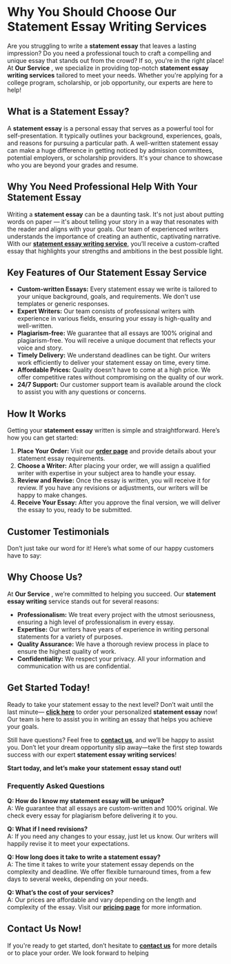 # Why You Should Choose Our Statement Essay Writing Services

Are you struggling to write a **statement essay** that leaves a lasting impression? Do you need a professional touch to craft a compelling and unique essay that stands out from the crowd? If so, you're in the right place! At **Our Service** , we specialize in providing top-notch **statement essay writing services** tailored to meet your needs. Whether you're applying for a college program, scholarship, or job opportunity, our experts are here to help!

## What is a Statement Essay?

A **statement essay** is a personal essay that serves as a powerful tool for self-presentation. It typically outlines your background, experiences, goals, and reasons for pursuing a particular path. A well-written statement essay can make a huge difference in getting noticed by admission committees, potential employers, or scholarship providers. It's your chance to showcase who you are beyond your grades and resume.

## Why You Need Professional Help With Your Statement Essay

Writing a **statement essay** can be a daunting task. It's not just about putting words on paper — it's about telling your story in a way that resonates with the reader and aligns with your goals. Our team of experienced writers understands the importance of creating an authentic, captivating narrative. With our [**statement essay writing service**](https://tinyurl.com/topessay?keyword=statement+essay), you’ll receive a custom-crafted essay that highlights your strengths and ambitions in the best possible light.

## Key Features of Our Statement Essay Service

- **Custom-written Essays:** Every statement essay we write is tailored to your unique background, goals, and requirements. We don't use templates or generic responses.
- **Expert Writers:** Our team consists of professional writers with experience in various fields, ensuring your essay is high-quality and well-written.
- **Plagiarism-free:** We guarantee that all essays are 100% original and plagiarism-free. You will receive a unique document that reflects your voice and story.
- **Timely Delivery:** We understand deadlines can be tight. Our writers work efficiently to deliver your statement essay on time, every time.
- **Affordable Prices:** Quality doesn't have to come at a high price. We offer competitive rates without compromising on the quality of our work.
- **24/7 Support:** Our customer support team is available around the clock to assist you with any questions or concerns.

## How It Works

Getting your **statement essay** written is simple and straightforward. Here’s how you can get started:

1. **Place Your Order:** Visit our [**order page**](https://tinyurl.com/topessay?keyword=statement+essay) and provide details about your statement essay requirements.
2. **Choose a Writer:** After placing your order, we will assign a qualified writer with expertise in your subject area to handle your essay.
3. **Review and Revise:** Once the essay is written, you will receive it for review. If you have any revisions or adjustments, our writers will be happy to make changes.
4. **Receive Your Essay:** After you approve the final version, we will deliver the essay to you, ready to be submitted.

## Customer Testimonials

Don’t just take our word for it! Here’s what some of our happy customers have to say:

## Why Choose Us?

At **Our Service** , we’re committed to helping you succeed. Our **statement essay writing** service stands out for several reasons:

- **Professionalism:** We treat every project with the utmost seriousness, ensuring a high level of professionalism in every essay.
- **Expertise:** Our writers have years of experience in writing personal statements for a variety of purposes.
- **Quality Assurance:** We have a thorough review process in place to ensure the highest quality of work.
- **Confidentiality:** We respect your privacy. All your information and communication with us are confidential.

## Get Started Today!

Ready to take your statement essay to the next level? Don’t wait until the last minute— [**click here**](https://tinyurl.com/topessay?keyword=statement+essay) to order your personalized **statement essay** now! Our team is here to assist you in writing an essay that helps you achieve your goals.

Still have questions? Feel free to [**contact us**](https://tinyurl.com/topessay?keyword=statement+essay), and we’ll be happy to assist you. Don’t let your dream opportunity slip away—take the first step towards success with our expert **statement essay writing services**!

**Start today, and let’s make your statement essay stand out!**

### Frequently Asked Questions

**Q: How do I know my statement essay will be unique?**  
 A: We guarantee that all essays are custom-written and 100% original. We check every essay for plagiarism before delivering it to you.

**Q: What if I need revisions?**  
 A: If you need any changes to your essay, just let us know. Our writers will happily revise it to meet your expectations.

**Q: How long does it take to write a statement essay?**  
 A: The time it takes to write your statement essay depends on the complexity and deadline. We offer flexible turnaround times, from a few days to several weeks, depending on your needs.

**Q: What’s the cost of your services?**  
 A: Our prices are affordable and vary depending on the length and complexity of the essay. Visit our [**pricing page**](https://tinyurl.com/topessay?keyword=statement+essay) for more information.

## Contact Us Now!

If you're ready to get started, don’t hesitate to [**contact us**](https://tinyurl.com/topessay?keyword=statement+essay) for more details or to place your order. We look forward to helping
